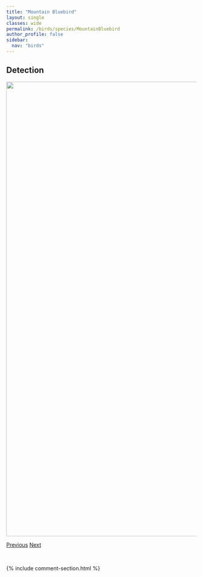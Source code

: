 ```yaml
---
title: "Mountain Bluebird"
layout: single
classes: wide
permalink: /birds/species/MountainBluebird
author_profile: false
sidebar:
  nav: "birds"
---
```


<h2>Detection</h2>

<a href="https://drive.google.com/uc?export=view&id=1T5Jy8SrSPpOVw4fDDz4tO0M1jIDG7HGA">
<img src="https://drive.google.com/uc?export=view&id=1T5Jy8SrSPpOVw4fDDz4tO0M1jIDG7HGA" height = "1200" width = "800">
</a>

<a href="/DevelopmentWebsite/birds/species/MacgillivrayWarbler" class="pagination--pager" title="MacGillivray's Warbler">Previous</a> <a href="/DevelopmentWebsite/birds/species/MountainChickadee" class="pagination--pager" title="Mountain Chickadee">Next</a>

<p>&nbsp;</p>

{% include comment-section.html %}
